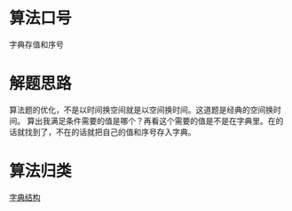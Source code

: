 # 算法口号
字典存值和序号

# 解题思路
算法题的优化，不是以时间换空间就是以空间换时间。这道题是经典的空间换时间。
算出我满足条件需要的值是哪个？再看这个需要的值是不是在字典里。在的话就找到了，不在的话就把自己的值和序号存入字典。

# 算法归类
<a href="../../DataStructure.md">字典结构</a>